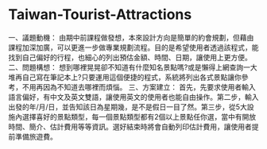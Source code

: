 # Taiwan-Tourist-Attractions
一、議題動機：
由期中前課程做發想，本來設計方向是簡單的約會規劃，但藉由課程加深加廣，可以更進一步做專業規劃流程。目的是希望使用者透過該程式，能找到自己偏好的行程，也細心的列出預估金額、時間、日期，讓使用上更方便。
二、問題構想：
想到哪裡晃晃卻不知道有什麼知名景點嗎?或是懶得上網查詢一大堆再自己寫在筆記本上?只要運用這個便捷的程式，系統將列出各式景點讓你參考，不用再因為不知道去哪裡而煩惱。
三、方案建立： 
首先，先要求使用者輸入語言偏好，有中文及英文雙語，讓使用英文的使用者也能自由操作。第二步，輸入出發的年/月/日，並告知該日為星期幾，是不是假日一目了然。第三步，從5大設施內選擇喜好的景點類型，每一個景點類型都有2個以上景點任你選，當中有開放時間、簡介、估計費用等等資訊。選好結束時將會自動列印估計費用，讓使用者提前準備旅遊費。

